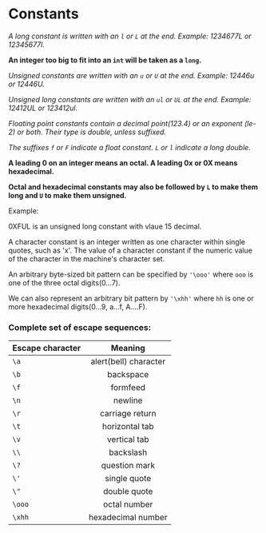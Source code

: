 # Constants

_A long constant is written with an `l` or `L` at the end. Example: 1234677L or 12345677l._

**An integer too big to fit into an `int` will be taken as a `long`.**

_Unsigned constants are written with an `u` or `U` at the end. Example:  12446u or 12446U._

_Unsigned long constants are written with an `ul` or `UL` at the end. Example:  12412UL or 123412ul._

_Floating point constants contain a decimal point(123.4) or an exponent (le-2) or both. Their type is double, unless suffixed._


_The suffixes `f` or `F` indicate a float constant. `L` or `l` indicate a long double._


**A leading 0 on an integer means an octal. A leading 0x or 0X means hexadecimal.**

**Octal and hexadecimal constants may also be followed by `L` to make them long and `U` to make them unsigned.**

Example:

0XFUL is an unsigned long constant with vlaue 15 decimal.


A character constant is an integer written as one character within single quotes, such as 'x'. The value of a character constant if the numeric value of the character in the machine's character set.

An arbitrary byte-sized bit pattern can be specified by `'\ooo'` where `ooo` is one of the three octal digits(0...7).

We can also represent an arbitrary bit pattern by `'\xhh'` where `hh` is one or more hexadecimal digits(0...9, a...f, A....F).


### Complete set of escape sequences:

|Escape character|Meaning|
|:---------------|:-----:|
|`\a`|alert(bell) character|
|`\b`|backspace|
|`\f`|formfeed|
|`\n`|newline|
|`\r`|carriage return|
|`\t`|horizontal tab|
|`\v`|vertical tab|
|`\\`|backslash|
|`\?`|question mark|
|`\'`|single quote|
|`\"`|double quote|
|`\ooo`|octal number|
|`\xhh`|hexadecimal number|
